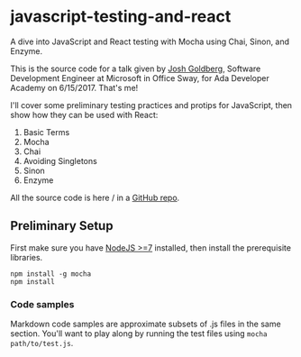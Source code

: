 # javascript-testing-and-react

A dive into JavaScript and React testing with Mocha using Chai, Sinon, and Enzyme.

This is the source code for a talk given by [Josh Goldberg](http://joshuakgoldberg.com), Software Development Engineer at Microsoft in Office Sway, for Ada Developer Academy on 6/15/2017. That's me!

I'll cover some preliminary testing practices and protips for JavaScript, then show how they can be used with React:

1. Basic Terms
2. Mocha
3. Chai
4. Avoiding Singletons
5. Sinon
6. Enzyme

All the source code is here / in a [GitHub repo](https://github.com/JoshuaKGoldberg/javascript-testing-and-react).

## Preliminary Setup

First make sure you have [NodeJS >=7](https://nodejs.org/en/download/current/) installed, then install the prerequisite libraries.

```shell
npm install -g mocha
npm install
```

### Code samples

Markdown code samples are approximate subsets of .js files in the same section. You'll want to play along by running the test files using `mocha path/to/test.js`.
